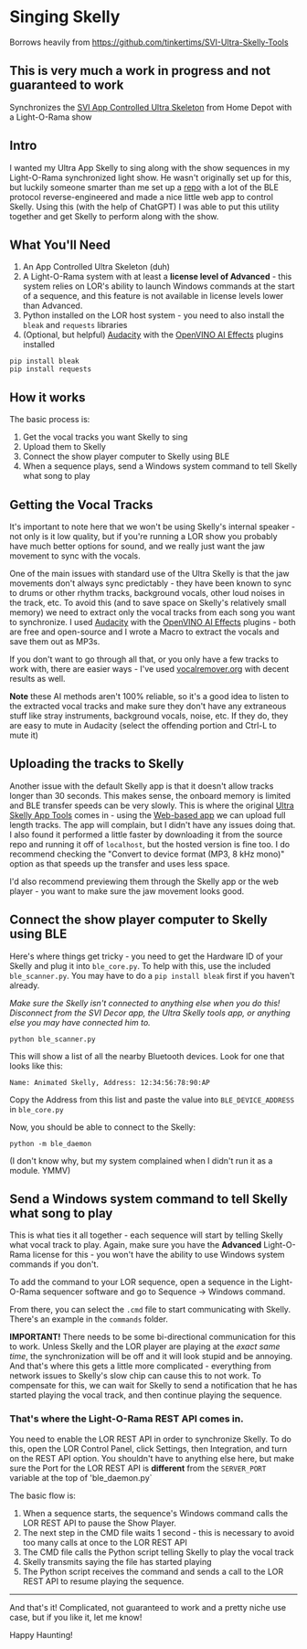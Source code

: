 # Singing Skelly

Borrows heavily from https://github.com/tinkertims/SVI-Ultra-Skelly-Tools 

## This is very much a work in progress and not guaranteed to work

Synchronizes the [SVI App Controlled Ultra Skeleton](https://www.homedepot.com/p/Home-Accents-Holiday-6-5-ft-Grave-Bones-Animated-LED-App-Controlled-Ultra-Skelly-with-LifeEyes-LCD-Eyes-H23-25SV24690/333508046)
from Home Depot with a Light-O-Rama show

## Intro

I wanted my Ultra App Skelly to sing along with the show sequences in my Light-O-Rama synchronized light show. He wasn't originally set up for this, but luckily someone smarter than me set up a [repo](https://github.com/tinkertims/SVI-Ultra-Skelly-Tools) with a lot of the BLE protocol reverse-engineered and made a nice little web app to control Skelly. Using this (with the help of ChatGPT) I was able to put this utility together and get Skelly to perform along with the show.

## What You'll Need

1. An App Controlled Ultra Skeleton (duh)
1. A Light-O-Rama system with at least a **license level of Advanced** - this system relies on LOR's ability to launch Windows commands at the start of a sequence, and this feature is not available in license levels lower than Advanced. 
1. Python installed on the LOR host system - you need to also install the `bleak` and `requests` libraries 
1. (Optional, but helpful) [Audacity](https://www.audacityteam.org/) with the [OpenVINO AI Effects](https://www.audacityteam.org/download/openvino/) plugins installed 

```
pip install bleak
pip install requests
```

## How it works

The basic process is:

1. Get the vocal tracks you want Skelly to sing
1. Upload them to Skelly 
1. Connect the show player computer to Skelly using BLE
1. When a sequence plays, send a Windows system command to tell Skelly what song to play

## Getting the Vocal Tracks 

It's important to note here that we won't be using Skelly's internal speaker - not only is it low quality, but if you're running a LOR show you probably have much better options for sound, and we really just want the jaw movement to sync with the vocals. 

One of the main issues with standard use of the Ultra Skelly is that the jaw movements don't always sync predictably - they have been known to sync to drums or other rhythm tracks, background vocals, other loud noises in the track, etc. To avoid this (and to save space on Skelly's relatively small memory) we need to extract only the vocal tracks from each song you want to synchronize. I used [Audacity](https://www.audacityteam.org/) with the [OpenVINO AI Effects](https://www.audacityteam.org/download/openvino/) plugins - both are free and open-source and I wrote a Macro to extract the vocals and save them out as MP3s. 

If you don't want to go through all that, or you only have a few tracks to work with, there are easier ways - I've used [vocalremover.org](https://vocalremover.org/) with decent results as well. 

**Note** these AI methods aren't 100% reliable, so it's a good idea to listen to the extracted vocal tracks and make sure they don't have any extraneous stuff like stray instruments, background vocals, noise, etc. If they do, they are easy to mute in Audacity (select the offending portion and Ctrl-L to mute it)

## Uploading the tracks to Skelly 

Another issue with the default Skelly app is that it doesn't allow tracks longer than 30 seconds. This makes sense, the onboard memory is limited and BLE transfer speeds can be very slowly. This is where the original [Ultra Skelly App Tools](https://github.com/tinkertims/SVI-Ultra-Skelly-Tools) comes in - using the [Web-based app](https://tinkertims.github.io/skelly/) we can upload full length tracks. The app will complain, but I didn't have any issues doing that. I also found it performed a little faster by downloading it from the source repo and running it off of `localhost`, but the hosted version is fine too. I do recommend checking the "Convert to device format (MP3, 8 kHz mono)" option as that speeds up the transfer and uses less space. 

I'd also recommend previewing them through the Skelly app or the web player - you want to make sure the jaw movement looks good. 

## Connect the show player computer to Skelly using BLE

Here's where things get tricky - you need to get the Hardware ID of your Skelly and plug it into `ble_core.py`. To help with this, use the included `ble_scanner.py`. You may have to do a `pip install bleak` first if you haven't already. 

_Make sure the Skelly isn't connected to anything else when you do this! Disconnect from the SVI Decor app, the Ultra Skelly tools app, or anything else you may have connected him to._

```
python ble_scanner.py
```

This will show a list of all the nearby Bluetooth devices. Look for one that looks like this:

```
Name: Animated Skelly, Address: 12:34:56:78:90:AP
```

Copy the Address from this list and paste the value into `BLE_DEVICE_ADDRESS` in `ble_core.py`

Now, you should be able to connect to the Skelly:

```
python -m ble_daemon
```

(I don't know why, but my system complained when I didn't run it as a module. YMMV)

## Send a Windows system command to tell Skelly what song to play

This is what ties it all together - each sequence will start by telling Skelly what vocal track to play. Again, make sure you have the **Advanced** Light-O-Rama license for this - you won't have the ability to use Windows system commands if you don't. 

To add the command to your LOR sequence, open a sequence in the Light-O-Rama sequencer software and go to Sequence -> Windows command. 

From there, you can select the `.cmd` file to start communicating with Skelly. There's an example in the `commands` folder. 

**IMPORTANT!** There needs to be some bi-directional communication for this to work. Unless Skelly and the LOR player are playing at the _exact same time_, the synchronization will be off and it will look stupid and be annoying. And that's where this gets a little more complicated - everything from network issues to Skelly's slow chip can cause this to not work. To compensate for this, we can wait for Skelly to send a notification that he has started playing the vocal track, and then continue playing the sequence. 

### That's where the Light-O-Rama REST API comes in. 

You need to enable the LOR REST API in order to synchronize Skelly. To do this, open the LOR Control Panel, click Settings, then Integration, and turn on the REST API option. You shouldn't have to anything else here, but make sure the Port for the LOR REST API is **different** from the `SERVER_PORT` variable at the top of 'ble_daemon.py` 


The basic flow is:

1. When a sequence starts, the sequence's Windows command calls the LOR REST API to pause the Show Player. 
1. The next step in the CMD file waits 1 second - this is necessary to avoid too many calls at once to the LOR REST API
1. The CMD file calls the Python script telling Skelly to play the vocal track
1. Skelly transmits saying the file has started playing
1. The Python script receives the command and sends a call to the LOR REST API to resume playing the sequence. 

---

And that's it! Complicated, not guaranteed to work and a pretty niche use case, but if you like it, let me know!

Happy Haunting! 